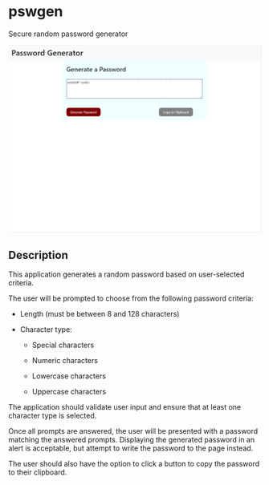 # pswgen
Secure random password generator

<img src="images/pswGen.PNG">

## Description

This application generates a random password based on user-selected criteria.

The user will be prompted to choose from the following password criteria:

* Length (must be between 8 and 128 characters)

* Character type:

  * Special characters 

  * Numeric characters

  * Lowercase characters

  * Uppercase characters

The application should validate user input and ensure that at least one character type is selected.

Once all prompts are answered, the user will be presented with a password matching the answered prompts. Displaying the generated password in an alert is acceptable, but attempt to write the password to the page instead.

The user should also have the option to click a button to copy the password to their clipboard.

